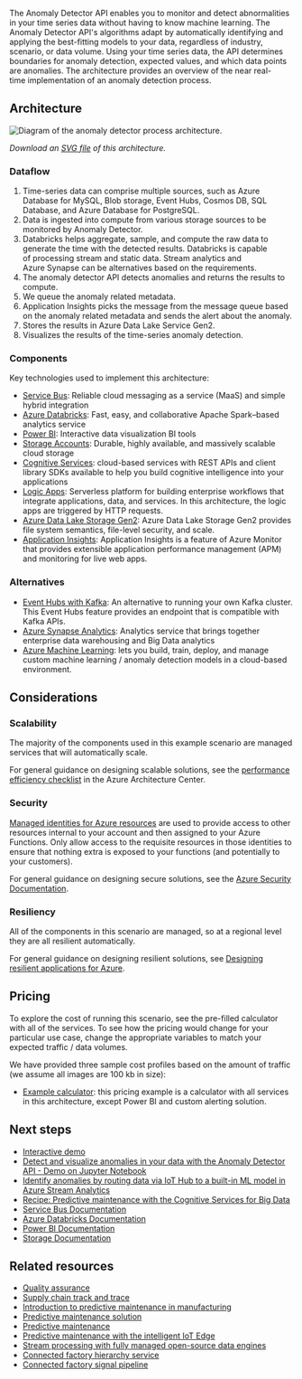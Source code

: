 The Anomaly Detector API enables you to monitor and detect abnormalities in your time series data without having to know machine learning. The Anomaly Detector API's algorithms adapt by automatically identifying and applying the best-fitting models to your data, regardless of industry, scenario, or data volume. Using your time series data, the API determines boundaries for anomaly detection, expected values, and which data points are anomalies. The architecture provides an overview of the near real-time implementation of an anomaly detection process.

## Architecture

![Diagram of the anomaly detector process architecture.](/azure/architecture/solution-ideas/media/anomaly-detector.png)

*Download an [SVG file](/azure/architecture/solution-ideas/media/anomaly-detector.svg) of this architecture.*

### Dataflow

1. Time-series data can comprise multiple sources, such as Azure Database for MySQL, Blob storage, Event Hubs, Cosmos DB, SQL Database, and Azure Database for PostgreSQL.
2. Data is ingested into compute from various storage sources to be monitored by Anomaly Detector.
3. Databricks helps aggregate, sample, and compute the raw data to generate the time with the detected results. Databricks is capable of processing stream and static data. Stream analytics and Azure Synapse can be alternatives based on the requirements.
4. The anomaly detector API detects anomalies and returns the results to compute.
5. We queue the anomaly related metadata.
6. Application Insights picks the message from the message queue based on the anomaly related metadata and sends the alert about the anomaly.
7. Stores the results in Azure Data Lake Service Gen2. 
8. Visualizes the results of the time-series anomaly detection.

### Components

Key technologies used to implement this architecture:

* [Service Bus](https://azure.microsoft.com/services/service-bus): Reliable cloud messaging as a service (MaaS) and simple hybrid integration
* [Azure Databricks](https://azure.microsoft.com/services/databricks): Fast, easy, and collaborative Apache Spark–based analytics service
* [Power BI](https://powerbi.microsoft.com): Interactive data visualization BI tools
* [Storage Accounts](https://azure.microsoft.com/services/storage): Durable, highly available, and massively scalable cloud storage
* [Cognitive Services](/azure/cognitive-services): cloud-based services with REST APIs and client library SDKs available to help you build cognitive intelligence into your applications
* [Logic Apps][logic-apps]: Serverless platform for building enterprise workflows that integrate applications, data, and services. In this architecture, the logic apps are triggered by HTTP requests.
* [Azure Data Lake Storage Gen2](https://azure.microsoft.com/services/storage/data-lake-storage): Azure Data Lake Storage Gen2 provides file system semantics, file-level security, and scale.
* [Application Insights](/azure/azure-monitor/app/app-insights-overview): Application Insights is a feature of Azure Monitor that provides extensible application performance management (APM) and monitoring for live web apps.

### Alternatives

* [Event Hubs with Kafka][event-hubs]: An alternative to running your own Kafka cluster. This Event Hubs feature provides an endpoint that is compatible with Kafka APIs.
* [Azure Synapse Analytics][synapse-analytics]: Analytics service that brings together enterprise data warehousing and Big Data analytics
* [Azure Machine Learning](/azure/machine-learning): lets you build, train, deploy, and manage custom machine learning / anomaly detection models in a cloud-based environment.

## Considerations

### Scalability

The majority of the components used in this example scenario are managed services that will automatically scale.

For general guidance on designing scalable solutions, see the [performance efficiency checklist][scalability] in the Azure Architecture Center.

### Security

[Managed identities for Azure resources][msi] are used to provide access to other resources internal to your account and then assigned to your Azure Functions. Only allow access to the requisite resources in those identities to ensure that nothing extra is exposed to your functions (and potentially to your customers).

For general guidance on designing secure solutions, see the [Azure Security Documentation][security].

### Resiliency

All of the components in this scenario are managed, so at a regional level they are all resilient automatically.

For general guidance on designing resilient solutions, see [Designing resilient applications for Azure][resiliency].

## Pricing

To explore the cost of running this scenario, see the pre-filled calculator with all of the services. To see how the pricing would change for your particular use case, change the appropriate variables to match your expected traffic / data volumes.

We have provided three sample cost profiles based on the amount of traffic (we assume all images are 100 kb in size):

* [Example calculator][example-pricing]: this pricing example is a calculator with all services in this architecture, except Power BI and custom alerting solution.

## Next steps

* [Interactive demo](https://algoevaluation.azurewebsites.net/#/)
* [Detect and visualize anomalies in your data with the Anomaly Detector API - Demo on Jupyter Notebook](https://github.com/Azure-Samples/AnomalyDetector/tree/master/ipython-notebook)
* [Identify anomalies by routing data via IoT Hub to a built-in ML model in Azure Stream Analytics](/learn/modules/data-anomaly-detection-using-azure-iot-hub)
* [Recipe: Predictive maintenance with the Cognitive Services for Big Data](/azure/cognitive-services/big-data/recipes/anomaly-detection)
* [Service Bus Documentation](/azure/service-bus)
* [Azure Databricks Documentation](/azure/azure-databricks)
* [Power BI Documentation](/power-bi)
* [Storage Documentation](/azure/storage)

## Related resources

* [Quality assurance](/azure/architecture/solution-ideas/articles/quality-assurance)
* [Supply chain track and trace](/azure/architecture/solution-ideas/articles/supply-chain-track-and-trace)
* [Introduction to predictive maintenance in manufacturing](/azure/architecture/industries/manufacturing/predictive-maintenance-overview)
* [Predictive maintenance solution](/azure/architecture/industries/manufacturing/predictive-maintenance-solution)
* [Predictive maintenance](/azure/architecture/solution-ideas/articles/predictive-maintenance)
* [Predictive maintenance with the intelligent IoT Edge](/azure/architecture/example-scenario/predictive-maintenance/iot-predictive-maintenance)
* [Stream processing with fully managed open-source data engines](/azure/architecture/example-scenario/data/open-source-data-engine-stream-processing)
* [Connected factory hierarchy service](/azure/architecture/solution-ideas/articles/connected-factory-hierarchy-service)
* [Connected factory signal pipeline](/azure/architecture/example-scenario/iot/connected-factory-signal-pipeline)

<!-- Links -->
[Event Grid]: https://azure.microsoft.com/services/event-grid/
[synapse-analytics]: /azure/sql-data-warehouse/
[event-hubs]: /azure/event-hubs/event-hubs-for-kafka-ecosystem-overview
[architecture]: ./media/architecture-intelligent-apps-image-processing.png
[example-pricing]: https://azure.com/e/48cc24e76c914ecf8fafec1fed0e0e14
[serverless]: /learn/paths/create-serverless-applications/
[cv-categories]: /azure/cognitive-services/computer-vision/category-taxonomy
[resiliency]: /azure/architecture/framework/resiliency/principles
[security]: /azure/security
[scalability]: /azure/architecture/framework/scalability/performance-efficiency
[functions-best-practices]: /azure/azure-functions/functions-best-practices
[msi]: /azure/app-service/app-service-managed-service-identity
[logic-apps]: /azure/logic-apps/logic-apps-overview
[logic-apps-connectors]: /azure/connectors/apis-list
